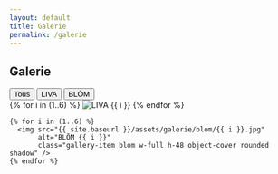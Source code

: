 ```yaml
---
layout: default
title: Galerie
permalink: /galerie
---
```


<div class="px-4 py-8 bg-white">
  <h2 class="text-2xl font-bold text-center mb-6">Galerie</h2>

  <!-- Filtres -->
  <div class="flex justify-center space-x-4 mb-8">
    <button onclick="filterGallery('all', event)" class="filter-btn px-4 py-2 bg-black text-white rounded">Tous</button>
    <button onclick="filterGallery('liva', event)" class="filter-btn px-4 py-2 bg-gray-700 text-white rounded">LIVA</button>
    <button onclick="filterGallery('blom', event)" class="filter-btn px-4 py-2 bg-gray-700 text-white rounded">BLŌM</button>
  </div>

  <!-- Galerie -->
  <div id="gallery" class="grid grid-cols-2 md:grid-cols-3 lg:grid-cols-4 gap-4">
    {% for i in (1..6) %}
      <img src="{{ site.baseurl }}/assets/galerie/liva/{{ i }}.jpg"
           alt="LIVA {{ i }}"
           class="gallery-item liva w-full h-48 object-cover rounded shadow" />
    {% endfor %}

    {% for i in (1..6) %}
      <img src="{{ site.baseurl }}/assets/galerie/blom/{{ i }}.jpg"
           alt="BLŌM {{ i }}"
           class="gallery-item blom w-full h-48 object-cover rounded shadow" />
    {% endfor %}
  </div>
</div>

<script>
  function filterGallery(category, event) {
    const items = document.querySelectorAll('.gallery-item');
    items.forEach(item => {
      if (category === 'all') {
        item.style.display = '';
      } else {
        item.style.display = item.classList.contains(category) ? '' : 'none';
      }
    });

    // Mise à jour des styles des boutons
    document.querySelectorAll('.filter-btn').forEach(btn => {
      btn.classList.remove('bg-black');
      btn.classList.add('bg-gray-700');
    });
    if (event) {
      event.target.classList.add('bg-black');
      event.target.classList.remove('bg-gray-700');
    }
  }

  // Au chargement, on affiche tout par défaut et active bouton 'Tous'
  document.addEventListener('DOMContentLoaded', () => {
    filterGallery('all');
  });
</script>
